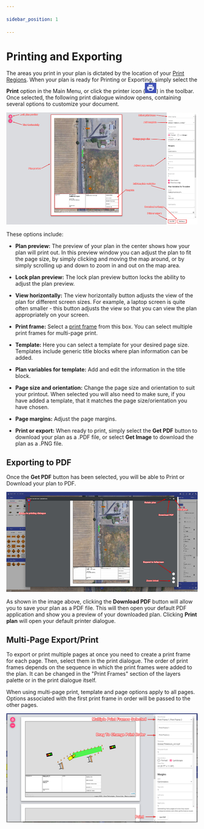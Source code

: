```yaml
---

sidebar_position: 1

---
```

# Printing and Exporting

The areas you print in your plan is dictated by the location of your [Print Regions](/rapid-online/rapidplan-online-workspace/layers-palette.md). When your plan is ready for Printing or Exporting, simply select the **Print** option in the Main Menu, or click the printer icon (![print icon](./assets/printicon.png)) in the toolbar. Once selected, the following print dialogue window opens, containing several options to customize your document.

![Printing Dialogue](./assets/Printing_Dialogue.png)

These options include:

* **Plan preview:** The preview of your plan in the center shows how your plan will print out. In this preview window you can adjust the plan to fit the page size, by simply clicking and moving the map around, or by simply scrolling up and down to zoom in and out on the map area.

* **Lock plan preview:** The lock plan preview button locks the ability to adjust the plan preview.

* **View horizontally:** The view horizontally button adjusts the view of the plan for different screen sizes. For example, a laptop screen is quite often smaller - this button adjusts the view so that you can view the plan appropriately on your screen.

* **Print frame:** Select a [print frame](/docs/rapid-online/rapidplan-online-workspace/print-frame-tool.md) from this box. You can select multiple print frames for multi-page print.

* **Template:** Here you can select a template for your desired page size. Templates include generic title blocks where plan information can be added.

* **Plan variables for template:** Add and edit the information in the title block.

* **Page size and orientation:** Change the page size and orientation to suit your printout. When selected you will also need to make sure, if you have added a template, that it matches the page size/orientation you have chosen.

* **Page margins:** Adjust the page margins.

* **Print or export:** When ready to print, simply select the **Get PDF** button to download your plan as a .PDF file, or select **Get Image** to download the plan as a .PNG file.

## Exporting to PDF

Once the **Get PDF** button has been selected, you will be able to Print or Download your plan to PDF.

![Print Output](./assets/Print_Output.png)

As shown in the image above, clicking the **Download PDF** button will allow you to save your plan as a PDF file. This will then open your default PDF application and show you a preview of your downloaded plan. Clicking **Print plan** will open your default printer dialogue.

## Multi-Page Export/Print

To export or print multiple pages at once you need to create a print frame for each page. Then, select them in the print dialogue. The order of print frames depends on the sequence in which the print frames were added to the plan. It can be changed in the "Print Frames" section of the layers palette or in the print dialogue itself.

When using multi-page print, template and page options apply to all pages. Options associated with the first print frame in order will be passed to the other pages.

![Multi-Page Print](./assets/Multi-Page_Print.png)
